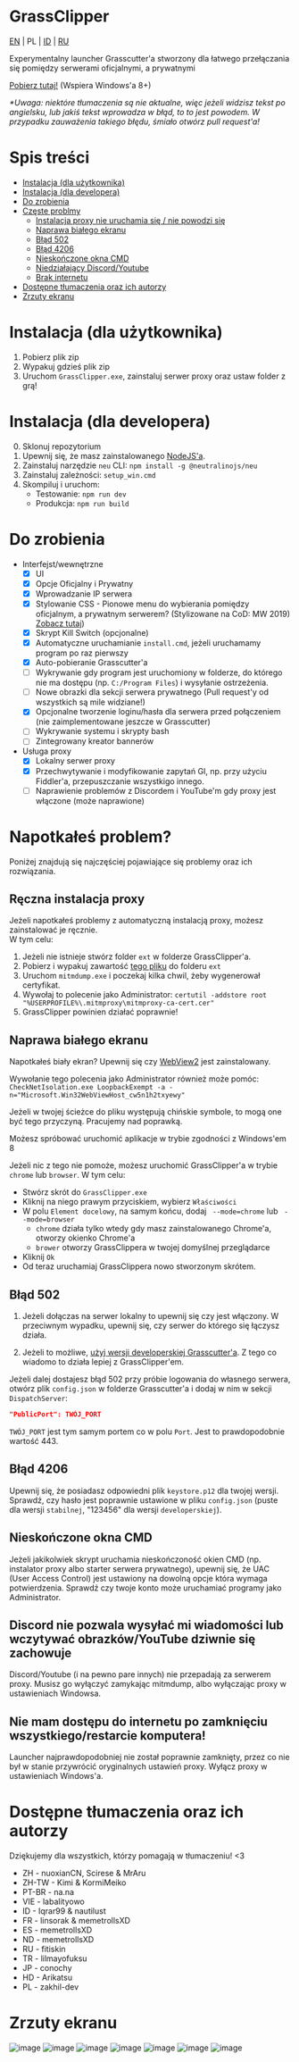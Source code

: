 # GrassClipper
[EN](README.md) | PL | [ID](README_id.md) | [RU](README_ru.md)

Experymentalny launcher Grasscutter'a stworzony dla łatwego przełączania się pomiędzy serwerami oficjalnymi, a prywatnymi

[Pobierz tutaj!](https://github.com/Grasscutters/GrassClipper/releases/) (Wspiera Windows'a 8+)

*\*Uwaga: niektóre tłumaczenia są nie aktualne, więc jeżeli widzisz tekst po angielsku, lub jakiś tekst wprowadza w błąd, to to jest powodem. W przypadku zauważenia takiego błędu, śmiało otwórz pull request'a!*

# Spis treści

* [Instalacja (dla użytkownika)](#instalacja-dla-użytkownika)
* [Instalacja (dla developera)](#instalacja-dla-developera)
* [Do zrobienia](#do-zrobienia)
* [Częste problmy](#napotkałeś-problem?)
  * [Instalacja proxy nie uruchamia się / nie powodzi się](#ręczna-instalacja-proxy)
  * [Naprawa białego ekranu](#naprawa-białego-ekranu)
  * [Błąd 502](#błąd-502)
  * [Błąd 4206](#błąd-4206)
  * [Nieskończone okna CMD](#nieskończone-okna-CMD)
  * [Niedziałający Discord/Youtube](#discord-nie-pozwala-wysyłać-mi-wiadomości-lub-wczytywać-obrazków/YouTube-dziwnie-się-zachowuje)
  * [Brak internetu](#nie-mam-dostępu-do-internetu-po-zamknięciu-wszystkiego/restarcie-komputera!)
* [Dostępne tłumaczenia oraz ich autorzy](#dostępne-tłumaczenia-oraz-ich-autorzy)
* [Zrzuty ekranu](#zrzuty-ekranu)

# Instalacja (dla użytkownika)

1. Pobierz plik zip
2. Wypakuj gdzieś plik zip
3. Uruchom `GrassClipper.exe`, zainstaluj serwer proxy oraz ustaw folder z grą!

# Instalacja (dla developera)

0. Sklonuj repozytorium
1. Upewnij się, że masz zainstalowanego [NodeJS'a](https://nodejs.org/en/download/).
2. Zainstaluj narzędzie `neu` CLI: `npm install -g @neutralinojs/neu`
3. Zainstaluj zależności: `setup_win.cmd`
4. Skompiluj i uruchom:
   * Testowanie: `npm run dev`
   * Produkcja: `npm run build`

# Do zrobienia

* Interfejst/wewnętrzne
  * [x] UI
  * [x] Opcje Oficjalny i Prywatny
  * [x] Wprowadzanie IP serwera
  * [x] Stylowanie CSS - Pionowe menu do wybierania pomiędzy oficjalnym, a prywatnym serwerem? (Stylizowane na CoD: MW 2019) [Zobacz tutaj](https://charlieintel.com/wp-content/uploads/2020/11/MW-new-menu.png))
  * [x] Skrypt Kill Switch (opcjonalne)
  * [x] Automatyczne uruchamianie `install.cmd`, jeżeli uruchamamy program po raz pierwszy
  * [x] Auto-pobieranie Grasscutter'a
  * [ ] Wykrywanie gdy program jest uruchomiony w folderze, do którego nie ma dostępu (np. `C:/Program Files`) i wysyłanie ostrzeżenia.
  * [ ] Nowe obrazki dla sekcji serwera prywatnego (Pull request'y od wszystkich są mile widziane!)
  * [x] Opcjonalne tworzenie loginu/hasła dla serwera przed połączeniem (nie zaimplementowane jeszcze w Grasscutter)
  * [ ] Wykrywanie systemu i skrypty bash
  * [ ] Zintegrowany kreator bannerów
* Usługa proxy
  * [x] Lokalny serwer proxy
  * [x] Przechwytywanie i modyfikowanie zapytań GI, np. przy użyciu Fiddler'a, przepuszczanie wszystkigo innego.
  * [ ] Naprawienie problemów z Discordem i YouTube'm gdy proxy jest włączone (może naprawione)

# Napotkałeś problem?

Poniżej znajdują się najczęściej pojawiające się problemy oraz ich rozwiązania.

## Ręczna instalacja proxy

Jeżeli napotkałeś problemy z automatyczną instalacją proxy, możesz zainstalować je ręcznie. <br>
W tym celu:
1. Jeżeli nie istnieje stwórz folder `ext` w folderze GrassClipper'a.
2. Pobierz i wypakuj zawartość [tego pliku](https://snapshots.mitmproxy.org/7.0.4/mitmproxy-7.0.4-windows.zip) do folderu `ext`
3. Uruchom `mitmdump.exe` i poczekaj kilka chwil, żeby wygenerował certyfikat.
4. Wywołaj to polecenie jako Administrator: `certutil -addstore root "%USERPROFILE%\.mitmproxy\mitmproxy-ca-cert.cer"`
5. GrassClipper powinien działać poprawnie!

## Naprawa białego ekranu

Napotkałeś biały ekran? Upewnij się czy [WebView2](https://developer.microsoft.com/en-us/microsoft-edge/webview2/#download) jest zainstalowany.

Wywołanie tego polecenia jako Administrator również może pomóc:
`CheckNetIsolation.exe LoopbackExempt -a -n="Microsoft.Win32WebViewHost_cw5n1h2txyewy"`

Jeżeli w twojej ścieżce do pliku występują chińskie symbole, to mogą one być tego przyczyną. Pracujemy nad poprawką.

Możesz spróbować uruchomić aplikacje w trybie zgodności z Windows'em 8

Jeżeli nic z tego nie pomoże, możesz uruchomić GrassClipper'a w trybie `chrome` lub `browser`. W tym celu:
* Stwórz skrót do `GrassClipper.exe`
* Kliknij na niego prawym przyciskiem, wybierz `Właściwości`
* W polu `Element docelowy`, na samym końcu, dodaj ` --mode=chrome` lub ` --mode=browser`
  * `chrome` działa tylko wtedy gdy masz zainstalowanego Chrome'a, otworzy okienko Chrome'a
  * `brower` otworzy GrassClippera w twojej domyślnej przeglądarce
* Kliknij `Ok`
* Od teraz uruchamiaj GrassClippera nowo stworzonym skrótem.

## Błąd 502

1. Jeżeli dołączas na serwer lokalny to upewnij się czy jest włączony. W przeciwnym wypadku, upewnij się, czy serwer do którego się łączysz działa.

2. Jeżeli to możliwe, [użyj wersji developerskiej Grasscutter'a](https://github.com/Grasscutters/Grasscutter/tree/development). Z tego co wiadomo to działa lepiej z GrassClipper'em.

Jeżeli dalej dostajesz błąd 502 przy próbie logowania do własnego serwera, otwórz plik `config.json` w folderze Grasscutter'a i dodaj w nim w sekcji `DispatchServer`:

```json
"PublicPort": TWÓJ_PORT
```

`TWÓJ_PORT` jest tym samym portem co w polu `Port`. Jest to prawdopodobnie wartość 443.

## Błąd 4206

Upewnij się, że posiadasz odpowiedni plik `keystore.p12` dla twojej wersji. Sprawdź, czy hasło jest poprawnie ustawione w pliku `config.json` (puste dla wersji `stabilnej`, "123456" dla wersji `developerskiej`).

## Nieskończone okna CMD

Jeżeli jakikolwiek skrypt uruchamia nieskończoność okien CMD (np. instalator proxy albo starter serwera prywatnego), upewnij się, że UAC (User Access Control) jest ustawiony na dowolną opcje która wymaga potwierdzenia. Sprawdź czy twoje konto może uruchamiać programy jako Administrator.

## Discord nie pozwala wysyłać mi wiadomości lub wczytywać obrazków/YouTube dziwnie się zachowuje

Discord/Youtube (i na pewno pare innych) nie przepadają za serwerem proxy. Musisz go wyłączyć zamykając mitmdump, albo wyłączając proxy w ustawieniach Windowsa.

## Nie mam dostępu do internetu po zamknięciu wszystkiego/restarcie komputera!

Launcher najprawdopodobniej nie został poprawnie zamknięty, przez co nie był w stanie przywrócić oryginalnych ustawień proxy. Wyłącz proxy w ustawieniach Windows'a.

# Dostępne tłumaczenia oraz ich autorzy

Dziękujemy dla wszystkich, którzy pomagają w tłumaczeniu! <3

* ZH - nuoxianCN, Scirese & MrAru
* ZH-TW - Kimi & KormiMeiko
* PT-BR - na.na
* VIE - labalityowo
* ID - Iqrar99 & nautilust
* FR - linsorak & memetrollsXD
* ES - memetrollsXD
* ND - memetrollsXD
* RU - fitiskin
* TR - lilmayofuksu
* JP - conochy
* HD - Arikatsu
* PL - zakhil-dev

# Zrzuty ekranu

![image](https://user-images.githubusercontent.com/25207995/164574276-645548c2-7ba6-47c3-8df4-77082003648f.png)
![image](https://user-images.githubusercontent.com/25207995/164393190-f7e6633c-60bd-4186-bf0c-30d9f30871f4.png)
![image](https://user-images.githubusercontent.com/25207995/164393040-4da72f29-6d59-4af4-bd60-072269f2ba2a.png)
![image](https://user-images.githubusercontent.com/25207995/164393024-56543ddf-7063-4c04-9a9f-0c6238f30e90.png)
![image](https://user-images.githubusercontent.com/25207995/164393118-de844e75-f9a2-491a-aea6-f2d563abecc7.png)
![image](https://user-images.githubusercontent.com/25207995/164882735-77aa535c-0e93-4b32-af7c-f8b59888257a.png)
![image](https://user-images.githubusercontent.com/25207995/164882716-c9f16cd0-c0b6-4c0a-ae9e-4c95da9ef7f5.png)

